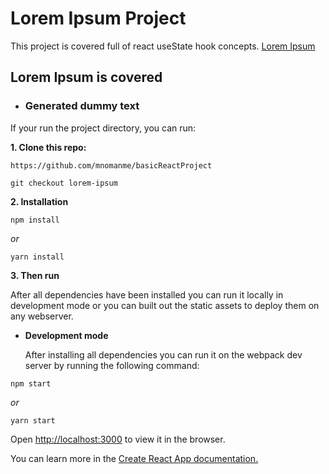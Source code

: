 # Lorem Ipsum Project

This project is covered full of react useState hook concepts. [Lorem Ipsum](https://basic-react-lorem-ipsum.netlify.app/)

## Lorem Ipsum is covered

- ### Generated dummy text

If your run the project directory, you can run:

**1. Clone this repo:**

```git
https://github.com/mnomanme/basicReactProject
```

```git
git checkout lorem-ipsum
```

**2. Installation**

```npm
npm install
```

_or_

```yarn
yarn install
```

**3. Then run**

After all dependencies have been installed you can run it locally in development mode or you can built out the static assets to deploy them on any webserver.

- **Development mode**

  After installing all dependencies you can run it on the webpack dev server by running the following command:

```npm
npm start
```

_or_

```yarn
yarn start
```

Open <http://localhost:3000> to view it in the browser.

You can learn more in the [Create React App documentation.](https://create-react-app.dev/docs/getting-started/)

